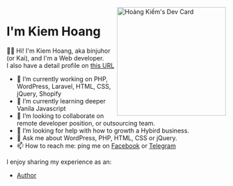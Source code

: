 <img align="right" src="https://api.daily.dev/devcards/e594eb47661541e890b12e8d9f89e591.png?r=eb9" width="250" alt="Hoàng Kiếm's Dev Card"/>
  
<div align="left">
  
  # I'm Kiem Hoang
  

  👋🏻  Hi! I'm Kiem Hoang, aka binjuhor (or Kai), and I'm a Web developer.<br/>
  I also have a detail profile on [this URL](https://binjuhor.now.sh "My Online profile")
  
  
- 🔭 I’m currently working on PHP, WordPress, Laravel, HTML, CSS, jQuery, Shopify
- 🌱 I’m currently learning deeper Vanila Javascript
- 👯 I’m looking to collaborate on remote developer position, or outsourcing team.
- 🤔 I’m looking for help with how to growth a Hybird business.
- 💬 Ask me about WordPress, PHP, HTML, CSS or jQuery.
- 📫 How to reach me: ping me on [Facebook](https://fb.me/hwangkiem) or [Telegram](https://t.me/binjuhor)

I enjoy sharing my experience as an:

- [Author](https://wpazweb.com "Help you from zero to a Web developer in Vietnamese")
</div>
  

